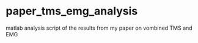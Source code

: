 # paper_tms_emg_analysis
matlab analysis script of the results from my paper on vombined TMS and EMG
